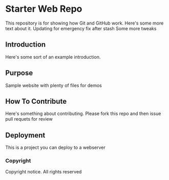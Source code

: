 # Starter Web Repo

This repository is for showing how Git and GitHub work.
Here's some more text about it.  Updating for emergency fix after stash
Some more tweaks

## Introduction

Here's some sort of an example introduction.

## Purpose

Sample website with plenty of files for demos

## How To Contribute

Here's something about contributing.  Please fork this repo and then issue
pull requets for review


## Deployment

This is a project you can deploy to a webserver

### Copyright
Copyright notice. All rights reserved